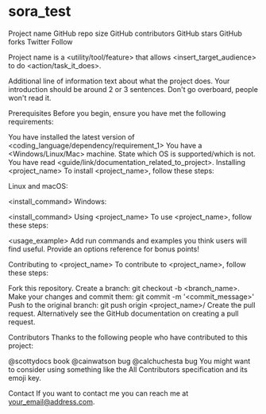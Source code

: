 # sora_test

Project name
GitHub repo size GitHub contributors GitHub stars GitHub forks Twitter Follow

Project name is a <utility/tool/feature> that allows <insert_target_audience> to do <action/task_it_does>.

Additional line of information text about what the project does. Your introduction should be around 2 or 3 sentences. Don't go overboard, people won't read it.

Prerequisites
Before you begin, ensure you have met the following requirements:

You have installed the latest version of <coding_language/dependency/requirement_1>
You have a <Windows/Linux/Mac> machine. State which OS is supported/which is not.
You have read <guide/link/documentation_related_to_project>.
Installing <project_name>
To install <project_name>, follow these steps:

Linux and macOS:

<install_command>
Windows:

<install_command>
Using <project_name>
To use <project_name>, follow these steps:

<usage_example>
Add run commands and examples you think users will find useful. Provide an options reference for bonus points!

Contributing to <project_name>
To contribute to <project_name>, follow these steps:

Fork this repository.
Create a branch: git checkout -b <branch_name>.
Make your changes and commit them: git commit -m '<commit_message>'
Push to the original branch: git push origin <project_name>/<location>
Create the pull request.
Alternatively see the GitHub documentation on creating a pull request.

Contributors
Thanks to the following people who have contributed to this project:

@scottydocs book
@cainwatson bug
@calchuchesta bug
You might want to consider using something like the All Contributors specification and its emoji key.

Contact
If you want to contact me you can reach me at your_email@address.com.

